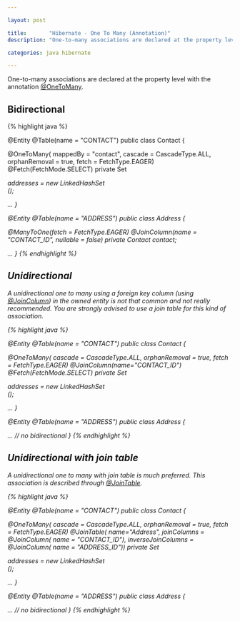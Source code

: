 ```yaml
---

layout: post

title:       "Hibernate - One To Many (Annotation)"
description: "One-to-many associations are declared at the property level with the annotation @OneToMany."

categories: java hibernate

---
```



One-to-many associations are declared at the property level with the annotation [@OneToMany](http://docs.oracle.com/javaee/7/api/javax/persistence/OneToMany.html).


## Bidirectional

{% highlight java %}

@Entity
@Table(name = "CONTACT")
public class Contact {

  @OneToMany(
    mappedBy = "contact",
    cascade = CascadeType.ALL,
    orphanRemoval = true,
    fetch = FetchType.EAGER)
  @Fetch(FetchMode.SELECT)
  private Set<Address> addresses = new LinkedHashSet<Address>();

  ...
}

@Entity
@Table(name = "ADDRESS")
public class Address {

  @ManyToOne(fetch = FetchType.EAGER)
  @JoinColumn(name = "CONTACT_ID", nullable = false)
  private Contact contact;

  ...
}
{% endhighlight %}


## Unidirectional

A unidirectional one to many using a foreign key column (using [@JoinColumn](http://docs.oracle.com/javaee/7/api/javax/persistence/JoinColumn.html)) in the owned entity is not that common and not really recommended. You are strongly advised to use a join table for this kind of association.

{% highlight java %}

@Entity
@Table(name = "CONTACT")
public class Contact {

  @OneToMany(
    cascade = CascadeType.ALL,
    orphanRemoval = true,
    fetch = FetchType.EAGER)
  @JoinColumn(name="CONTACT_ID")
  @Fetch(FetchMode.SELECT)
  private Set<Address> addresses = new LinkedHashSet<Address>();
  
  ...
}

@Entity
@Table(name = "ADDRESS")
public class Address {

  ... // no bidirectional
}
{% endhighlight %}


## Unidirectional with join table

A unidirectional one to many with join table is much preferred. This association is described through [@JoinTable](http://docs.oracle.com/javaee/7/api/javax/persistence/JoinTable.html).

{% highlight java %}

@Entity
@Table(name = "CONTACT")
public class Contact {

  @OneToMany(
    cascade = CascadeType.ALL,
    orphanRemoval = true,
    fetch = FetchType.EAGER)
  @JoinTable(
    name="Address",
    joinColumns = @JoinColumn( name = "CONTACT_ID"),
    inverseJoinColumns = @JoinColumn( name = "ADDRESS_ID"))
  private Set<Address> addresses = new LinkedHashSet<Address>();

  ...
}

@Entity
@Table(name = "ADDRESS")
public class Address {

  ... // no bidirectional
}
{% endhighlight %}
